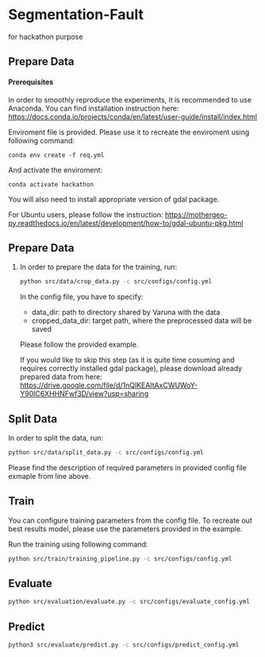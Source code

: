 # Segmentation-Fault
for hackathon purpose

## Prepare Data

#### Prerequisites
In order to smoothly reproduce the experiments, it is recommended to use Anaconda.
You can find installation instruction here:
https://docs.conda.io/projects/conda/en/latest/user-guide/install/index.html

Enviroment file is provided. Please use it to recreate the enviroment using following command:
``` 
conda env create -f req.yml
```
And activate the enviroment:
``` 
conda activate hackathon
```
You will also need to install appropriate version of gdal package.

For Ubuntu users, please follow the instruction:
https://mothergeo-py.readthedocs.io/en/latest/development/how-to/gdal-ubuntu-pkg.html



## Prepare Data
1. In order to prepare the data for the training, run:
    ```bash
    python src/data/crop_data.py -c src/configs/config.yml
    ```
    In the config file, you have to specify:
    - data_dir: path to directory shared by Varuna with the data
    - cropped_data_dir: target path, where the preprocessed data will be saved
  
    Please follow the provided example.

    If you would like to skip this step (as it is quite time cosuming and requires correctly installed gdal package), please download already prepared data from here:
    https://drive.google.com/file/d/1nQlKEAItAxCWUWoY-Y90lC6XHHNFwf3D/view?usp=sharing


## Split Data

In order to split the data, run:

```bash
python src/data/split_data.py -c src/configs/config.yml
```

  Please find the description of required parameters in provided config file exmaple from line above.

## Train

You can configure training parameters from the config file. To recreate out best results model, please use the parameters provided in the example.

Run the training using following command:

```bash
python src/train/training_pipeline.py -c src/configs/config.yml
```

## Evaluate
```bash
python src/evaluation/evaluate.py -c src/configs/evaluate_config.yml
```

## Predict
```bash
python3 src/evaluate/predict.py -c src/configs/predict_config.yml
```